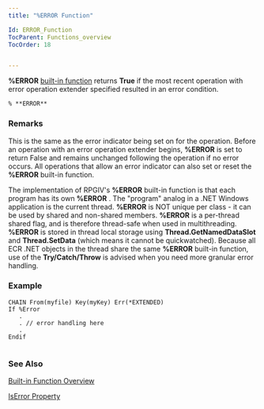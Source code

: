 ```yaml
---
title: "%ERROR Function"

Id: ERROR_Function
TocParent: Functions_overview
TocOrder: 18


---
```


**%ERROR** [built-in function](Functions_overview.html) returns **True** if the most recent operation with error operation extender specified resulted in an error condition. 

```
% **ERROR** 
```

### Remarks
This is the same as the error indicator being set on for the operation. Before an operation with an error operation extender begins, **%ERROR** is set to return False and remains unchanged following the operation if no error occurs. All operations that allow an error indicator can also set or reset the **%ERROR** built-in function. 

The implementation of RPGIV's **%ERROR** built-in function is that each program has its own **%ERROR** . The "program" analog in a .NET Windows application is the current thread. **%ERROR** is NOT unique per class - it can be used by shared and non-shared members. **%ERROR** is a per-thread shared flag, and is therefore thread-safe when used in multithreading. **%ERROR** is stored in thread local storage using **Thread.GetNamedDataSlot** and **Thread.SetData** (which means it cannot be quickwatched). Because all ECR .NET objects in the thread share the same **%ERROR** built-in function, use of the **Try/Catch/Throw** is advised when you need more granular error handling. 

### Example

```
CHAIN From(myfile) Key(myKey) Err(*EXTENDED)
If %Error
   .
   . // error handling here
   .
Endif
      
```

### See Also
[Built-in Function Overview](Functions_overview.html)

[IsError Property](IsErrorPropertyDbFileClass.html) 
